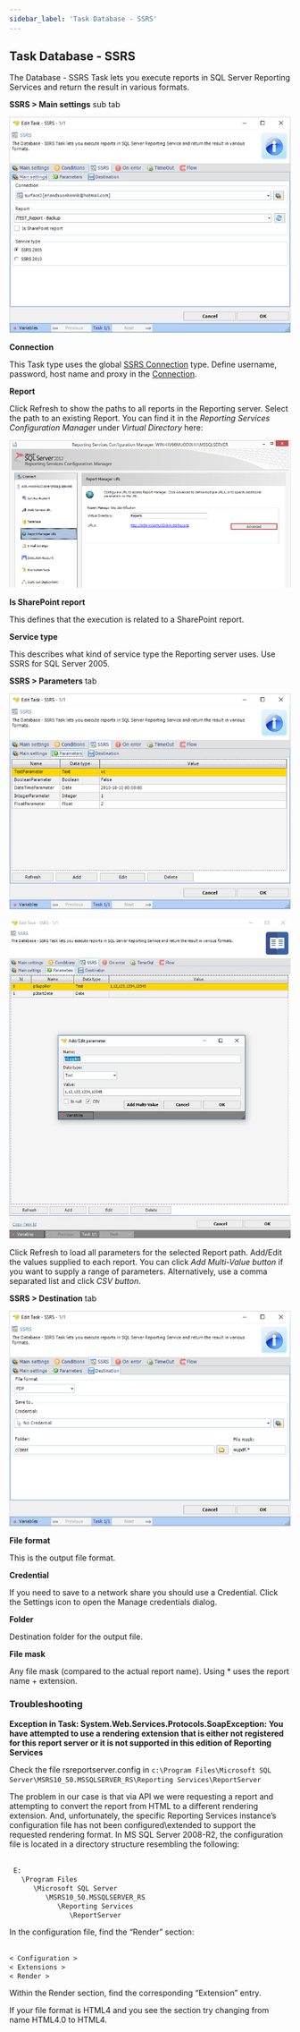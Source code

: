 ```yaml
---
sidebar_label: 'Task Database - SSRS'
---
```


## Task Database - SSRS

The Database - SSRS Task lets you execute reports in SQL Server Reporting Services and return the result in various formats.
 
**SSRS > Main settings** sub tab

![](../../../static/img/ssrs-mainsettings.png)

**Connection**

This Task type uses the global [SSRS Connection](connection-ssrs) type. Define username, password, host name and proxy in the [Connection](global-connections).
 
**Report**

Click Refresh to show the paths to all reports in the Reporting server. Select the path to an existing Report. You can find it in the *Reporting Services Configuration Manage*r under *Virtual Directory* here:

![](../../../static/img/ssrs.png)

**Is SharePoint report**

This defines that the execution is related to a SharePoint report.
 
**Service type**

This describes what kind of service type the Reporting server uses. Use SSRS for SQL Server 2005.
 
**SSRS > Parameters** tab

![](../../../static/img/ssrs-parameters.png)

![](../../../static/img/clip333444080.png)

Click Refresh to load all parameters for the selected Report path. Add/Edit the values supplied to each report. You can click *Add Multi-Value button* if you want to supply a range of parameters. Alternatively, use a comma separated list and click *CSV button*.

**SSRS > Destination** tab

![](../../../static/img/ssrs-destination.png)

**File format**

This is the output file format.
 
**Credential**

If you need to save to a network share you should use a Credential. Click the Settings icon to open the Manage credentials dialog.
 
**Folder**

Destination folder for the output file.
 
**File mask**

Any file mask (compared to the actual report name). Using * uses the report name + extension.
 
### Troubleshooting

**Exception in Task: System.Web.Services.Protocols.SoapException: You have attempted to use a rendering extension that is either not registered for this report server or it is not supported in this edition of Reporting Services**

Check the file rsreportserver.config in  ```c:\Program Files\Microsoft SQL Server\MSRS10_50.MSSQLSERVER_RS\Reporting Services\ReportServer```
 
The problem in our case is that via API we were requesting a report and attempting to convert the report from HTML to a different rendering extension. And, unfortunately, the specific Reporting Services instance’s configuration file has not been configured\extended to support the requested rendering format.
In MS SQL Server 2008-R2, the configuration file is located in a directory structure resembling the following:
 
```

 E:
   \Program Files
      \Microsoft SQL Server
         \MSRS10_50.MSSQLSERVER_RS
            \Reporting Services
               \ReportServer

```

In the configuration file, find the “Render” section:

```

< Configuration >
< Extensions >
< Render >

```

Within the Render section, find the corresponding “Extension” entry.
 
If your file format is HTML4 and you see the section try changing from name HTML4.0 to HTML4.